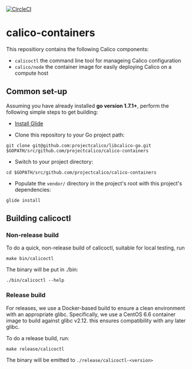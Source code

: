 [![CircleCI](https://circleci.com/gh/projectcalico/libcalico-go.svg?style=svg)](https://circleci.com/gh/projectcalico/libcalico-go)

# calico-containers
This repositiory contains the following Calico components:

- `calicoctl` the command line tool for manageing Calico configuration
- `calico/node` the container image for easily deploying Calico on a compute host

## Common set-up

Assuming you have already installed **go version 1.7.1+**, perform the following simple steps to get building:

- [Install Glide](https://github.com/Masterminds/glide#install)

- Clone this repository to your Go project path: 
```
git clone git@github.com:projectcalico/libcalico-go.git $GOPATH/src/github.com/projectcalico/calico-containers
```

- Switch to your project directory:
```
cd $GOPATH/src/github.com/projectcalico/calico-containers
```

- Populate the `vendor/` directory in the project's root with this project's dependencies:
```
glide install
```

## Building calicoctl

### Non-release build
To do a quick, non-release build of calicoctl, suitable for local testing, run
```
make bin/calicoctl
```

The binary will be put in ./bin:
```
./bin/calicoctl --help
```

### Release build

For releases, we use a Docker-based build to ensure a clean environment with an appropriate glibc.  Specifically, we use a CentOS 6.6 container image to build against glibc v2.12.  this ensures compatibility with any later glibc.

To do a release build, run:
```
make release/calicoctl
```
The binary will be emitted to `./release/calicoctl-<version>`
